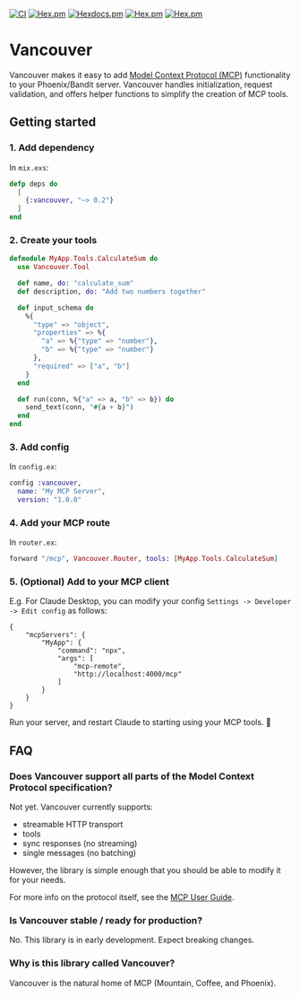 [![CI](https://github.com/jameslong/vancouver/actions/workflows/test.yml/badge.svg)](https://github.com/jameslong/vancouver/actions/workflows/test.yml)
[![Hex.pm](https://img.shields.io/hexpm/v/vancouver.svg)](https://hex.pm/packages/vancouver)
[![Hexdocs.pm](https://img.shields.io/badge/hex-docs-lightgreen.svg)](https://hexdocs.pm/vancouver/)
[![Hex.pm](https://img.shields.io/hexpm/dt/vancouver.svg)](https://hex.pm/packages/vancouver)
[![Hex.pm](https://img.shields.io/hexpm/dw/vancouver.svg)](https://hex.pm/packages/vancouver)

# Vancouver

Vancouver makes it easy to add [Model Context Protocol (MCP)](https://modelcontextprotocol.io/introduction) functionality to your Phoenix/Bandit server. Vancouver handles initialization, request validation, and offers helper functions to simplify the creation of MCP tools. 

## Getting started

### 1. Add dependency

In `mix.exs`:

```elixir
defp deps do
  [
    {:vancouver, "~> 0.2"}
  ]
end
```

### 2. Create your tools

```elixir
defmodule MyApp.Tools.CalculateSum do
  use Vancouver.Tool

  def name, do: "calculate_sum"
  def description, do: "Add two numbers together"

  def input_schema do
    %{
      "type" => "object",
      "properties" => %{
        "a" => %{"type" => "number"},
        "b" => %{"type" => "number"}
      },
      "required" => ["a", "b"]
    }
  end

  def run(conn, %{"a" => a, "b" => b}) do
    send_text(conn, "#{a + b}")
  end
end
```

### 3. Add config

In `config.ex`:

```elixir
config :vancouver,
  name: "My MCP Server",
  version: "1.0.0"
```

### 4. Add your MCP route

In `router.ex`:

```elixir
forward "/mcp", Vancouver.Router, tools: [MyApp.Tools.CalculateSum]
```

### 5. (Optional) Add to your MCP client

E.g. For Claude Desktop, you can modify your config `Settings -> Developer -> Edit config` as follows:

    {
        "mcpServers": {
            "MyApp": {
                "command": "npx",
                "args": [
                    "mcp-remote",
                    "http://localhost:4000/mcp"
                ]
            }
        }
    }

Run your server, and restart Claude to starting using your MCP tools. 🚀

## FAQ

### Does Vancouver support all parts of the Model Context Protocol specification?

Not yet. Vancouver currently supports:

- streamable HTTP transport
- tools
- sync responses (no streaming)
- single messages (no batching)

However, the library is simple enough that you should be able to modify it for your needs.

For more info on the protocol itself, see the [MCP User Guide](https://modelcontextprotocol.io/introduction).

### Is Vancouver stable / ready for production?

No. This library is in early development. Expect breaking changes.

### Why is this library called Vancouver?

Vancouver is the natural home of MCP (Mountain, Coffee, and Phoenix).